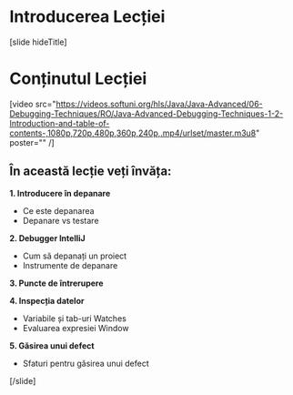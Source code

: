 # Introducerea Lecției

[slide hideTitle]
# Conținutul Lecției

[video src="https://videos.softuni.org/hls/Java/Java-Advanced/06-Debugging-Techniques/RO/Java-Advanced-Debugging-Techniques-1-2-Introduction-and-table-of-contents-,1080p,720p,480p,360p,240p,.mp4/urlset/master.m3u8" poster="" /]

## În această lecție veți învăța:

**1. Introducere în depanare**

- Ce este depanarea
- Depanare vs testare

**2. Debugger IntelliJ**
- Cum să depanați un proiect
- Instrumente de depanare

**3. Puncte de întrerupere**

**4. Inspecția datelor**
- Variabile și tab-uri Watches
- Evaluarea expresiei Window

**5. Găsirea unui defect**
- Sfaturi pentru găsirea unui defect

[/slide]